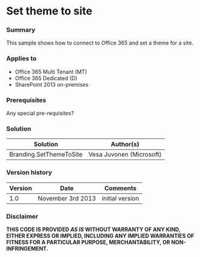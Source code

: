 # Set theme to site #

### Summary ###
This sample shows how to connect to Office 365 and set a theme for a site.

### Applies to ###
-  Office 365 Multi Tenant (MT)
-  Office 365 Dedicated (D)
-  SharePoint 2013 on-premises


### Prerequisites ###
Any special pre-requisites?

### Solution ###
Solution | Author(s)
---------|----------
Branding.SetThemeToSite | Vesa Juvonen (Microsoft)

### Version history ###
Version  | Date | Comments
---------| -----| --------
1.0  | November 3rd 2013 | initial version


### Disclaimer ###
**THIS CODE IS PROVIDED *AS IS* WITHOUT WARRANTY OF ANY KIND, EITHER EXPRESS OR IMPLIED, INCLUDING ANY IMPLIED WARRANTIES OF FITNESS FOR A PARTICULAR PURPOSE, MERCHANTABILITY, OR NON-INFRINGEMENT.**

